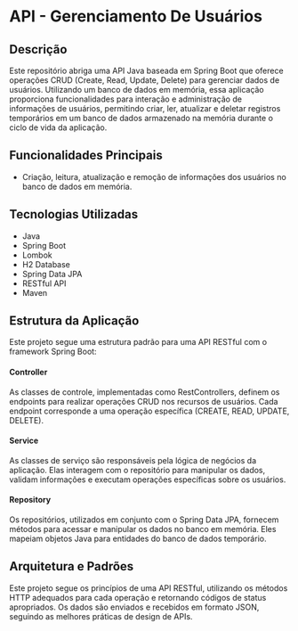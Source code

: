 # API - Gerenciamento De Usuários 

## Descrição
Este repositório abriga uma API Java baseada em Spring Boot que oferece operações CRUD (Create, Read, Update, Delete) para gerenciar dados de usuários. Utilizando um banco de dados em memória, essa aplicação proporciona funcionalidades para interação e administração de informações de usuários, permitindo criar, ler, atualizar e deletar registros temporários em um banco de dados armazenado na memória durante o ciclo de vida da aplicação.

## Funcionalidades Principais
- Criação, leitura, atualização e remoção de informações dos usuários no banco de dados em memória.
  
## Tecnologias Utilizadas
- Java
- Spring Boot
- Lombok
- H2 Database
- Spring Data JPA
- RESTful API
- Maven

## Estrutura da Aplicação
Este projeto segue uma estrutura padrão para uma API RESTful com o framework Spring Boot:

#### Controller
As classes de controle, implementadas como RestControllers, definem os endpoints para realizar operações CRUD nos recursos de usuários. Cada endpoint corresponde a uma operação específica (CREATE, READ, UPDATE, DELETE).

#### Service
As classes de serviço são responsáveis pela lógica de negócios da aplicação. Elas interagem com o repositório para manipular os dados, validam informações e executam operações específicas sobre os usuários.

#### Repository
Os repositórios, utilizados em conjunto com o Spring Data JPA, fornecem métodos para acessar e manipular os dados no banco em memória. Eles mapeiam objetos Java para entidades do banco de dados temporário.

## Arquitetura e Padrões
Este projeto segue os princípios de uma API RESTful, utilizando os métodos HTTP adequados para cada operação e retornando códigos de status apropriados. Os dados são enviados e recebidos em formato JSON, seguindo as melhores práticas de design de APIs.

